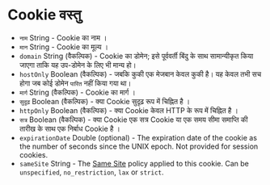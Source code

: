 # Cookie वस्तु

* `नाम` String - Cookie का नाम ।
* ` मान ` String - Cookie का मूल्य ।
* `domain` String (वैकल्पिक) - Cookie का डोमेन; इसे पूर्ववर्ती बिंदु के साथ सामान्यीकृत किया जाएगा ताकि यह उप-डोमेन के लिए भी मान्य हो।
* `hostOnly` Boolean (वैकल्पिक) - जबकि कुकी एक मेजबान केवल कुकी है। यह केवल तभी सच होगा जब कोई डोमेन `पारित` नहीं किया गया था।
* ` मार्ग ` String (वैकल्पिक) - Cookie का मार्ग ।
* ` सुदृढ़ ` Boolean (वैकल्पिक) - क्या Cookie सुदृढ़ रूप में चिह्नित है ।
* ` httpOnly ` Boolean (वैकल्पिक) - क्या Cookie केवल HTTP के रूप में चिह्नित है ।
* ` सत्र ` Boolean (वैकल्पिक) - क्या Cookie एक सत्र Cookie या एक समय सीमा समाप्ति की तारीख के साथ एक निर्बाध Cookie है ।
* `expirationDate` Double (optional) - The expiration date of the cookie as the number of seconds since the UNIX epoch. Not provided for session cookies.
* `sameSite` String - The [Same Site](https://developer.mozilla.org/en-US/docs/Web/HTTP/Cookies#SameSite_cookies) policy applied to this cookie.  Can be `unspecified`, `no_restriction`, `lax` or `strict`.
